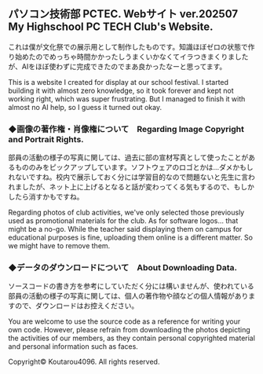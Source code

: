 ## パソコン技術部 PCTEC. Webサイト ver.202507　My Highschool PC TECH Club's Website.

これは僕が文化祭での展示用として制作したものです。知識ほぼゼロの状態で作り始めたのでめっちゃ時間かかったしうまくいかなくてイラつきまくりましたが、AIをほぼ使わずに完成できたのでまあ良かったなーと思ってます。

This is a website I created for display at our school festival. I started building it with almost zero knowledge, so it took forever and kept not working right, which was super frustrating. But I managed to finish it with almost no AI help, so I guess it turned out okay.


### ◆画像の著作権・肖像権について　Regarding Image Copyright and Portrait Rights.

部員の活動の様子の写真に関しては、過去に部の宣材写真として使ったことがあるもののみをピックアップしています。ソフトウェアのロゴとかは…ダメかもしれないですね。校内で展示しておく分には学習目的なので問題ないと先生に言われましたが、ネット上に上げるとなると話が変わってくる気もするので、もしかしたら消すかもですね。

Regarding photos of club activities, we've only selected those previously used as promotional materials for the club. As for software logos... that might be a no-go. While the teacher said displaying them on campus for educational purposes is fine, uploading them online is a different matter. So we might have to remove them.

### ◆データのダウンロードについて　About Downloading Data.

ソースコードの書き方を参考にしていただく分には構いませんが、使われている部員の活動の様子の写真に関しては、個人の著作物や顔などの個人情報がありますので、ダウンロードはお控えください。

You are welcome to use the source code as a reference for writing your own code. However, please refrain from downloading the photos depicting the activities of our members, as they contain personal copyrighted material and personal information such as faces.

Copyright© Koutarou4096. All rights reserved.
